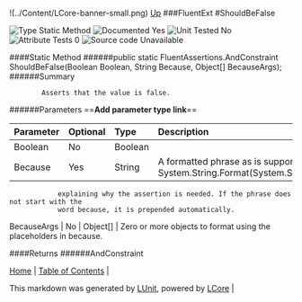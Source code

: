 !(../Content/LCore-banner-small.png)
[Up](FluentExt.md)
###FluentExt
#ShouldBeFalse

![Type Static Method](http://b.repl.ca/v1/Type-Static%20Method-lightgrey.png) ![Documented Yes](http://b.repl.ca/v1/Documented-Yes-brightgreen.png) ![Unit Tested No](http://b.repl.ca/v1/Unit%20Tested-No-lightgrey.png) ![Attribute Tests 0](http://b.repl.ca/v1/Attribute%20Tests-0-lightgrey.png) ![Source code Unavailable](http://b.repl.ca/v1/Source%20code-Unavailable-red.png)

####Static Method
######public static FluentAssertions.AndConstraint<BooleanAssertions> ShouldBeFalse(Boolean Boolean, String Because, Object[] BecauseArgs);
######Summary

            Asserts that the value is false.
            
######Parameters
==__Add parameter type link__==

Parameter | Optional | Type | Description
:---  | :---  | :---  | :--- 
Boolean | No | Boolean | 
Because | Yes | String | A formatted phrase as is supported by System.String.Format(System.String,System.Object[])
                explaining why the assertion is needed. If the phrase does not start with the
                word because, it is prepended automatically.
BecauseArgs | No | Object[] | Zero or more objects to format using the placeholders in because.

####Returns
######AndConstraint<BooleanAssertions>


[Home](../../README.md) | [Table of Contents](../../TableOfContents.md) | 


This markdown was generated by [LUnit](https://github.com/CodeSingularity/LUnit), powered by [LCore](https://github.com/CodeSingularity/LCore) | 

